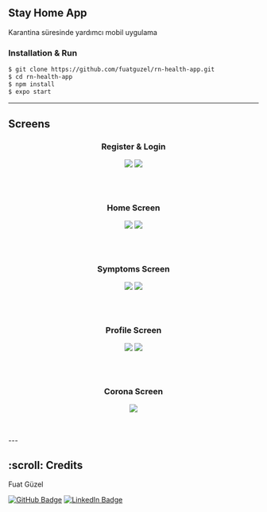 ## Stay Home App

Karantina süresinde yardımcı mobil uygulama

### Installation & Run

```sh
$ git clone https://github.com/fuatguzel/rn-health-app.git
$ cd rn-health-app
$ npm install
$ expo start
```

---

## Screens

<div style="text-align:center; min-height:100px;width:100%;">
    <h3>Register & Login</h3>
    <img src="https://user-images.githubusercontent.com/78875750/120903335-4dcd9700-c64e-11eb-9fb4-075fee96bd6a.jpg">
    <img src="https://user-images.githubusercontent.com/78875750/120903350-62119400-c64e-11eb-8f3e-8c5d0eca5b76.jpg">
</div>

<div style="text-align:center; min-height:100px;width:100%;">
    <h3>Home Screen</h3>
    <img src="https://user-images.githubusercontent.com/78875750/120903304-21b21600-c64e-11eb-8e67-2f0b7feb4910.jpg">
    <img src="https://user-images.githubusercontent.com/78875750/120903369-79508180-c64e-11eb-940d-b6ad616f1261.jpg">
</div>

<div style="text-align:center; min-height:100px;width:100%;">
    <h3>Symptoms Screen</h3>
    <img src="https://user-images.githubusercontent.com/78875750/120903391-8ff6d880-c64e-11eb-9a58-5622eca8e295.jpg">
    <img src="https://user-images.githubusercontent.com/78875750/120903406-a1d87b80-c64e-11eb-828a-a4af4d70d1fa.jpg">
</div>

<div style="text-align:center; min-height:100px;width:100%;">
    <h3>Profile Screen</h3>
    <img src="https://user-images.githubusercontent.com/78875750/120903435-ba489600-c64e-11eb-886c-d98aa9efd6d4.jpg">
    <img src="https://user-images.githubusercontent.com/78875750/120903440-c92f4880-c64e-11eb-9bea-96adc72cbcba.jpg">
</div>

<div style="text-align:center; min-height:100px;width:100%;">
    <h3>Corona Screen</h3>
    <img src="https://user-images.githubusercontent.com/78875750/120903454-dea47280-c64e-11eb-86ca-007da4da7fc2.jpg">
</div>
---

<h2 id="credits"> :scroll: Credits</h2>

Fuat Güzel

[![GitHub Badge](https://img.shields.io/badge/GitHub-100000?style=for-the-badge&logo=github&logoColor=white)](https://github.com/fuatguzel)
[![LinkedIn Badge](https://img.shields.io/badge/LinkedIn-0077B5?style=for-the-badge&logo=linkedin&logoColor=white)](https://www.linkedin.com/in/fuat-guzel)
